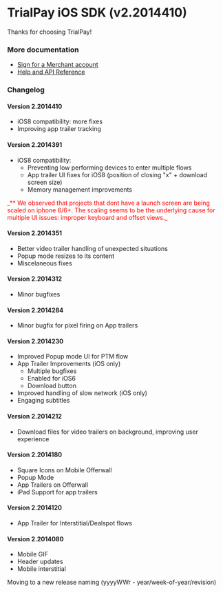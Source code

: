 TrialPay iOS SDK (v2.2014410)
================

Thanks for choosing TrialPay!

### More documentation

- [Sign for a Merchant account](https://merchant.trialpay.com/register/?t=mb)
- [Help and API Reference](http://help.trialpay.com/docs/iOS/index.html)

### Changelog

#### Version 2.2014410

- iOS8 compatibility: more fixes
- Improving app trailer tracking

#### Version 2.2014391

- iOS8 compatibility: 
  - Preventing low performing devices to enter multiple flows
  - App trailer UI fixes for iOS8 (position of closing "x" + download screen size) 
  - Memory management improvements 

<span style="color:red">
_** We observed that projects that dont have a launch screen are being scaled on iphone 6/6+.
The scaling seems to be the underlying cause for multiple UI issues: improper keyboard and offset views._
</span>

#### Version 2.2014351

- Better video trailer handling of unexpected situations
- Popup mode resizes to its content
- Miscelaneous fixes

#### Version 2.2014312

- Minor bugfixes

#### Version 2.2014284

- Minor bugfix for pixel firing on App trailers

#### Version 2.2014230

- Improved Popup mode UI for PTM flow
- App Trailer Improvements (iOS only)
  - Multiple bugfixes
  - Enabled for iOS6
  - Download button
- Improved handling of slow network (iOS only)
- Engaging subtitles

#### Version 2.2014212

- Download files for video trailers on background, improving user experience

#### Version 2.2014180

- Square Icons on Mobile Offerwall
- Popup Mode
- App Trailers on Offerwall
- iPad Support for app trailers

#### Version 2.2014120

- App Trailer for Interstitial/Dealspot flows

#### Version 2.2014080
- Mobile GIF
- Header updates
- Mobile interstitial
    
Moving to a new release naming (yyyyWWr - year/week-of-year/revision)

